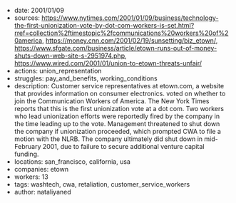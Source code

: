 - date: 2001/01/09
- sources: https://www.nytimes.com/2001/01/09/business/technology-the-first-unionization-vote-by-dot-com-workers-is-set.html?rref=collection%2ftimestopic%2fcommunications%20workers%20of%20america, https://money.cnn.com/2001/02/19/sunsetting/biz_etown/, https://www.sfgate.com/business/article/etown-runs-out-of-money-shuts-down-web-site-s-2951974.php, https://www.wired.com/2001/01/union-to-etown-threats-unfair/
- actions: union_representation
- struggles: pay_and_benefits, working_conditions
- description: Customer service representatives at etown.com, a website that provides information on consumer electronics. voted on whether to join the Communication Workers of America. The New York Times reports that this is the first unionization vote at a dot com. Two workers who lead unionization efforts were reportedly fired by the company in the time leading up to the vote. Management threatened to shut down the company if unionization proceeded, which prompted CWA to file a motion with the NLRB. The company ultimately did shut down in mid-February 2001, due to  failure to secure additional venture capital funding.
- locations: san_francisco, california, usa
- companies: etown
- workers: 13
- tags: washtech, cwa, retaliation, customer_service_workers
- author: nataliyaned
